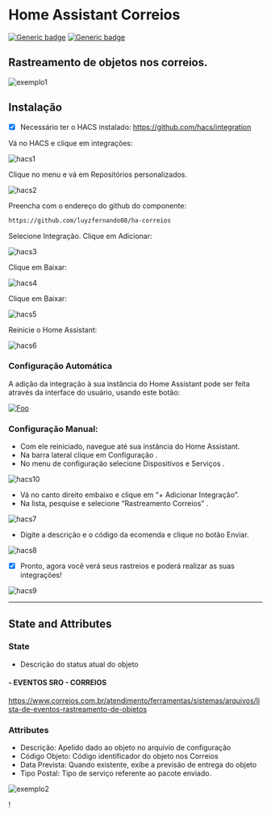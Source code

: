 # Home Assistant Correios

[![Generic badge](https://img.shields.io/badge/contributor-@dougiteixeira-<COLOR>.svg)](https://github.com/dougiteixeira)
[![Generic badge](https://img.shields.io/badge/contributor-@oridestomkiel-<COLOR>.svg)](https://github.com/oridestomkiel)

## Rastreamento de objetos nos correios.

![exemplo1][exampleimg1]

## Instalação
- [x] Necessário ter o HACS instalado: https://github.com/hacs/integration

Vá no HACS e clique em integrações:

![hacs1][hacs1]

Clique no menu e vá em Repositórios personalizados.

![hacs2][hacs2]

Preencha com o endereço do github do componente:

```markdown
https://github.com/luyzfernando08/ha-correios
```

Selecione Integração. Clique em Adicionar:

![hacs3][hacs3]

Clique em Baixar:

![hacs4][hacs4]

Clique em Baixar:

![hacs5][hacs5]

Reinicie o Home Assistant:

![hacs6][hacs6]

### Configuração Automática

A adição da integração à sua instância do Home Assistant pode ser feita através da interface do usuário, usando este botão:

<a href="https://my.home-assistant.io/redirect/config_flow_start?domain=correios" rel="Rastreamento Correios">![Foo](https://my.home-assistant.io/badges/config_flow_start.svg)</a>

### Configuração Manual:

* Com ele reiniciado, navegue até sua instância do Home Assistant.
* Na barra lateral clique em Configuração .
* No menu de configuração selecione Dispositivos e Serviços .

![hacs10][hacs10]

* Vá no canto direito embaixo e clique em “+ Adicionar Integração”.
* Na lista, pesquise e selecione “Rastreamento Correios” .

![hacs7][hacs7]

* Digite a descrição e o código da ecomenda e clique no botão Enviar.

![hacs8][hacs8]

- [x] Pronto, agora você verá seus rastreios e poderá realizar as suas integrações!

![hacs9][hacs9]

***

## State and Attributes

### State

* Descrição do status atual do objeto

#### - EVENTOS SRO - CORREIOS

https://www.correios.com.br/atendimento/ferramentas/sistemas/arquivos/lista-de-eventos-rastreamento-de-objetos

### Attributes

* Descrição: Apelido dado ao objeto no arquivio de configuração
* Código Objeto: Código identificador do objeto nos Correios
* Data Prevista: Quando existente, exibe a previsão de entrega do objeto
* Tipo Postal: Tipo de serviço referente ao pacote enviado.

![exemplo2][exampleimg2]


[hacs1]: resources/hacs-01.png
[hacs2]: resources/hacs-02.png
[hacs3]: resources/hacs-03.png
[hacs4]: resources/hacs-04.png
[hacs5]: resources/hacs-05.png
[hacs6]: resources/hacs-06.png
[hacs7]: resources/hacs-07.png
[hacs8]: resources/hacs-08.png
[hacs9]: resources/hacs-09.png
[hacs10]: resources/hacs-10.png

[exampleimg1]: exemplo1.jpg
[exampleimg2]: exemplo2.jpg
!